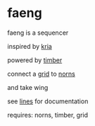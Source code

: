 # faeng
faeng is a sequencer

inspired by [kria](https://monome.org/docs/ansible/kria/)

powered by [timber](https://github.com/markwheeler/timber)

connect a [grid](https://monome.org/docs/grid) to [norns](https://monome.org/docs/norns)

and take wing

see [lines](https://llllllll.co/t/faeng-is-a-sequencer/57871) for documentation

requires: norns, timber, grid
